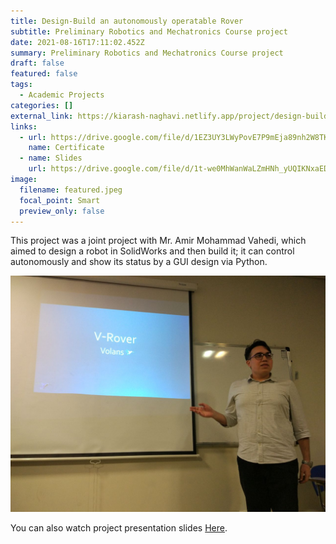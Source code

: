 ```yaml
---
title: Design-Build an autonomously operatable Rover
subtitle: Preliminary Robotics and Mechatronics Course project
date: 2021-08-16T17:11:02.452Z
summary: Preliminary Robotics and Mechatronics Course project
draft: false
featured: false
tags:
  - Academic Projects
categories: []
external_link: https://kiarash-naghavi.netlify.app/project/design-build-an-autonomously-operatable-rover/
links:
  - url: https://drive.google.com/file/d/1EZ3UY3LWyPovE7P9mEja89nh2W8TK9hw/view
    name: Certificate
  - name: Slides
    url: https://drive.google.com/file/d/1t-we0MhWanWaLZmHNh_yUQIKNxaEDqqt/view?usp=sharing
image:
  filename: featured.jpeg
  focal_point: Smart
  preview_only: false
---
```

This project was a joint project with Mr. Amir Mohammad Vahedi, which aimed to design a robot in SolidWorks and then build it; it can control autonomously and show its status by a GUI design via Python.





![Project Presentation](1400-05-14-18.35.43.jpg "Project Presentation")

You can also watch project presentation slides [Here](https://drive.google.com/file/d/1t-we0MhWanWaLZmHNh_yUQIKNxaEDqqt/view).